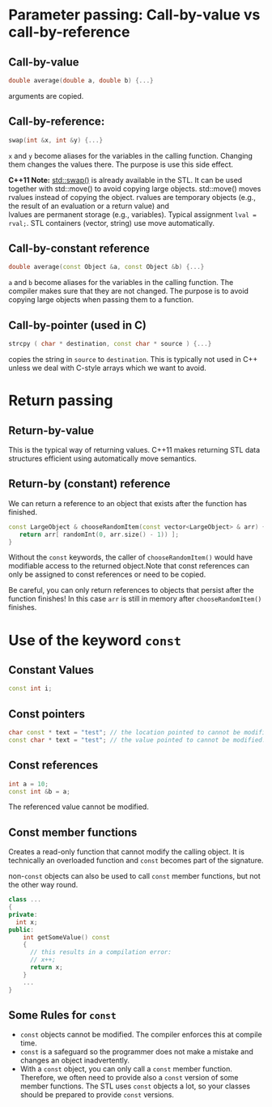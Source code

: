 # Parameter passing: Call-by-value vs call-by-reference

## Call-by-value 

  ```cpp
  double average(double a, double b) {...}
  ```

  arguments are copied.

## Call-by-reference: 

  ```cpp
  swap(int &x, int &y) {...}
  ```

  `x` and `y` become aliases for the variables in the calling function. 
  Changing them changes the values there. The purpose is use this
  side effect.
 
  **C++11 Note:** [std::swap()](https://en.cppreference.com/w/cpp/algorithm/swap) is already available in the STL. It can be used together with std::move() to avoid copying large objects. std::move() moves rvalues instead of copying the object. rvalues are temporary objects (e.g., the
 result of an evaluation or a return value) and  
 lvalues are permanent storage (e.g., variables). 
 Typical assignment `lval = rval;`. STL containers (vector, string) 
 use move automatically.


## Call-by-constant reference

  ```cpp
  double average(const Object &a, const Object &b) {...}
  ```

  `a` and `b` become aliases for the variables in the calling function.
  The compiler makes sure that they are not changed. The purpose is to avoid copying large objects when passing them to a 
  function.


## Call-by-pointer (used in C)
    
  ```cpp
  strcpy ( char * destination, const char * source ) {...}
  ```

  copies the string in `source` to `destination`. This is typically not 
  used in C++ unless we deal with C-style arrays which we want to avoid.
  

# Return passing

## Return-by-value

This is the typical way of returning values. C++11 makes returning STL data structures efficient using automatically move semantics.

## Return-by (constant) reference

We can return a reference to an object that exists after the function has finished.

```cpp
const LargeObject & chooseRandomItem(const vector<LargeObject> & arr) {
   return arr[ randomInt(0, arr.size() - 1)) ];
}
```

Without the `const` keywords, the caller of `chooseRandomItem()` would
have modifiable access to the returned object.Note that const references can only be assigned to const references or need to be copied.

Be careful, you can only return references to objects that persist after the function finishes!
In this case `arr` is still in memory after `chooseRandomItem()` finishes.

# Use of the keyword `const`


## Constant Values

```cpp
const int i;
```

## Const pointers

```cpp
char const * text = "test"; // the location pointed to cannot be modified.
const char * text = "test"; // the value pointed to cannot be modified.
```

## Const references

```cpp
int a = 10;
const int &b = a;
```

The referenced value cannot be modified.

## Const member functions

Creates a read-only function that cannot modify the calling object. It is technically an 
overloaded function and `const` becomes part of the signature.

non-`const` objects can also be used to call `const` member functions, but not the other 
way round.

```cpp
class ...
{
private:
  int x;
public:
    int getSomeValue() const
    {
      // this results in a compilation error: 
      // x++; 
      return x;
    }  
    ...
}
```

## Some Rules for `const`

* `const` objects cannot be modified. The compiler enforces this at compile time.
* `const` is a safeguard so the programmer does not make a mistake and changes an object inadvertently. 
* With a `const` object, you can only call a `const` member function. Therefore, we often need to provide also a `const` version of some member functions. The STL uses `const` objects a lot, so your classes should be prepared to provide `const` versions. 
